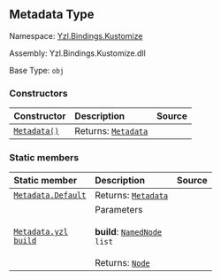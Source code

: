 ## Metadata Type

Namespace: [Yzl.Bindings.Kustomize](http://localhost:8089/reference/yzl-bindings-kustomize)

Assembly: Yzl.Bindings.Kustomize.dll

Base Type: <code>obj</code>



### Constructors

Constructor | Description | Source
:--- | :--- | :---:
[<code><span>Metadata<span>()</span></span></code>](#(+.ctor+)) | Returns: <code><a href="http://localhost:8089/reference/yzl-bindings-kustomize-metadata">Metadata</a></code><br /> | &#32;


### Static members

Static member | Description | Source
:--- | :--- | :---:
[<code><span>Metadata.Default</span></code>](#Default) | Returns: <code><a href="http://localhost:8089/reference/yzl-bindings-kustomize-metadata">Metadata</a></code><br /> | &#32;
[<code><span>Metadata.yzl&#32;<span>build</span></span></code>](#yzl) | Parameters<br /><br />**build**: <code><span><a href="http://localhost:8089/reference/yzl-core-yzl-namednode">NamedNode</a>&#32;list</span></code><br /><br />Returns: <code><a href="http://localhost:8089/reference/yzl-core-yzl-node">Node</a></code><br /> | &#32;



